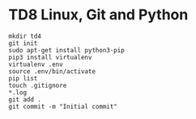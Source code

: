 # TD8 Linux, Git and Python

```
mkdir td4
git init
sudo apt-get install python3-pip
pip3 install virtualenv
virtualenv .env
source .env/bin/activate
pip list
touch .gitignore
*.log
git add .
git commit -m "Initial commit"



```
